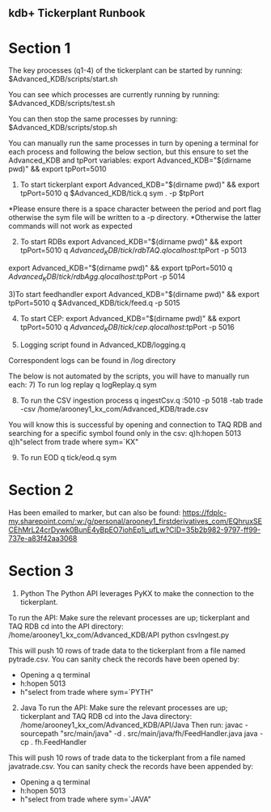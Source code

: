 ## kdb+ Tickerplant Runbook 

# Section 1
The key processes (q1-4) of the tickerplant can be started by running:
$Advanced_KDB/scripts/start.sh

You can see which processes are currently running by running:
$Advanced_KDB/scripts/test.sh

You can then stop the same processes by running:
$Advanced_KDB/scripts/stop.sh


You can manually run the same processes in turn by opening a terminal for each process and following the below section, but this ensure to set the Advanced_KDB and tpPort variables: 
export Advanced_KDB="$(dirname pwd)" && export tpPort=5010

1) To start tickerplant
export Advanced_KDB="$(dirname pwd)" && export tpPort=5010
q $Advanced_KDB/tick.q sym . -p $tpPort

*Please ensure there is a space character between the period and port flag otherwise the sym file will be written to a -p directory.
*Otherwise the latter commands will not work as expected 

2) To start RDBs
export Advanced_KDB="$(dirname pwd)" && export tpPort=5010
q $Advanced_KDB/tick/rdbTAQ.q localhost:$tpPort -p 5013

export Advanced_KDB="$(dirname pwd)" && export tpPort=5010
q $Advanced_KDB/tick/rdbAgg.q localhost:$tpPort -p 5014

3)To start feedhandler 
export Advanced_KDB="$(dirname pwd)" && export tpPort=5010
q $Advanced_KDB/tick/feed.q -p 5015

4) To start CEP:
export Advanced_KDB="$(dirname pwd)" && export tpPort=5010
q $Advanced_KDB/tick/cep.q localhost:$tpPort -p 5016

5) Logging script found in 
Advanced_KDB/logging.q

Correspondent logs can be found in /log directory

The below is not automated by the scripts, you will have to manually run each:
7) To run log replay 
q logReplay.q sym<date>

8) To run the CSV ingestion process
q ingestCsv.q :5010 -p 5018 -tab trade -csv /home/arooney1_kx_com/Advanced_KDB/trade.csv

You will know this is successful by opening and connection to TAQ RDB and searching for a specific symbol found only in the csv:
q)h:hopen 5013
q)h"select from trade where sym=`KX"

9) To run EOD 
q tick/eod.q sym<date>

# Section 2
Has been emailed to marker, but can also be found:
https://fdplc-my.sharepoint.com/:w:/g/personal/arooney1_firstderivatives_com/EQhruxSECEhMrL24crDywk0BunE4yBpEO7iohEp1i_ufLw?CID=35b2b982-9797-ff99-737e-a83f42aa3068

# Section 3

1) Python
The Python API leverages PyKX to make the connection to the tickerplant. 

To run the API:
Make sure the relevant processes are up; tickerplant and TAQ RDB
cd into the API directory: /home/arooney1_kx_com/Advanced_KDB/API
python csvIngest.py

This will push 10 rows of trade data to the tickerplant from a file named pytrade.csv.
You can sanity check the records have been opened by:
- Opening a q terminal
- h:hopen 5013
- h"select from trade where sym=`PYTH"


2) Java
To run the API:
Make sure the relevant processes are up; tickerplant and TAQ RDB
cd into the Java directory: /home/arooney1_kx_com/Advanced_KDB/API/Java
Then run:
javac -sourcepath "src/main/java" -d . src/main/java/fh/FeedHandler.java
java -cp . fh.FeedHandler

This will push 10 rows of trade data to the tickerplant from a file named javatrade.csv.
You can sanity check the records have been appended by:
- Opening a q terminal
- h:hopen 5013
- h"select from trade where sym=`JAVA"
